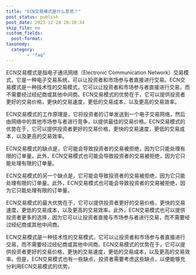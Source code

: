 ```yaml
---
title: "ECN交易模式是什么意思？"
post_status: publish
post_date: 2023-12-28 20:18:34
skip_file: no
custom_fields: 
  post-format: 
taxonomy:
  category:
        - "faq"
---
```


ECN交易模式是指电子通讯网络（Electronic Communication Network）交易模式，它是一种电子交易系统，可以让投资者和市场参与者直接进行交易。ECN交易模式是一种技术性的交易模式，它可以让投资者和市场参与者直接进行交易，而不需要经过经纪商或其他中间商。ECN交易模式的优势在于，它可以提供投资者更好的交易价格，更快的交易速度，更低的交易成本，以及更高的交易效率。

ECN交易模式的工作原理是，它将投资者的订单发送到一个电子交易网络，然后由网络中的其他市场参与者进行竞争，以提供最佳的交易价格。ECN交易模式的优势在于，它可以提供投资者更好的交易价格，更快的交易速度，更低的交易成本，以及更高的交易效率。

ECN交易模式的缺点是，它可能会导致投资者的交易被拒绝，因为它只能处理有限的订单量。此外，ECN交易模式也可能会导致投资者的交易被拒绝，因为它只能处理有限的订单量。

ECN交易模式的另一个缺点是，它可能会导致投资者的交易被拒绝，因为它只能处理有限的订单量。此外，ECN交易模式也可能会导致投资者的交易被拒绝，因为它只能处理有限的订单量。

ECN交易模式的最大优势在于，它可以提供投资者更好的交易价格，更快的交易速度，更低的交易成本，以及更高的交易效率。此外，ECN交易模式也可以提供投资者更多的选择，因为它可以让投资者直接与市场参与者进行交易，而不需要经过经纪商或其他中间商。

ECN交易模式是一种技术性的交易模式，它可以让投资者和市场参与者直接进行交易，而不需要经过经纪商或其他中间商。ECN交易模式的优势在于，它可以提供投资者更好的交易价格，更快的交易速度，更低的交易成本，以及更高的交易效率。但是，ECN交易模式也有一些缺点，投资者需要考虑这些缺点，以便能够充分利用ECN交易模式的优势。
